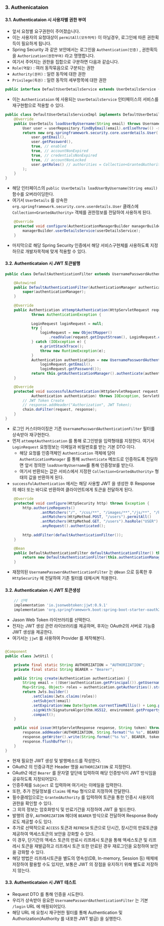 
### 3. Authenicataion

#### 3.1. Authenticataion 시 사용자별 권한 부여

- 앞서 요청별 요구권한이 주어졌습니다.
- 이는 사용자의 요청대상이 `permitAll(모두허락)` 이 아닐경우, 로그인에 따른 권한획득이 필요하게 됩니다.
- Spring Security 과 같은 보안에서는 로그인을 `Authentication(인증)` , 권한획득을 `Authorization(권한부여)` 라고 명명합니다.
- 여기서 주어지는 권한을 집합으로 구분하면 다음과 같습니다.
- `Role(역할)` : 여러 동작묶음으로 구분되는 권한
- `Authority(권위)` : 일련 동작에 대한 권한
- `Privilege(특권)` : 일련 동작의 세부항목에 대한 권한

```java
public interface DefaultUserDetailsService extends UserDetailsService { }
```

- 이는 `Authenticataion` 에 사용되는 `UserDetailsService` 인터페이스의 서비스를 재구현함으로 적용할 수 있다.

```java
public class DefaultUserDetailsServiceImpl implements DefaultUserDetailsService {
    @Override
    public UserDetails loadUserByUsername(String email) throws UsernameNotFoundException {
        User user = userRepository.findByEmail(email).orElseThrow(() -> new UsernameNotFoundException(email));
        return new org.springframework.security.core.userdetails.User(
            user.getEmail(),
            user.getPassword(),
            true, // enabled
            true, // accountNonExpired
            true, // credentialsNonExpired  
            true, // accountNonLocked
            user.getRoles() // authorities = Collection<GrantedAuthority>
        );
    }
}
```

- 해당 인터페이스의 `public UserDetails loadUserByUsername(String email)` 함수를 오버라이딩한다.
- 여기서 `UserDetails` 를 상속한 `org.springframework.security.core.userdetails.User` 클래스에 `Collection<GrantedAuthority>` 객체를 권한정보를 전달하여 사용하게 된다.

```java
    @Override
    protected void configure(AuthenticationManagerBuilder managerBuilder) throws Exception {
        managerBuilder.userDetailsService(userDetailsService);
    }
```

- 마지막으로 해당 Spring Security 인증에서 해당 서비스구현체를 사용하도록 지정하므로 개발자목적에 맞게 적용할 수 있다.

#### 3.2. Authenticataion 시 JWT 토큰발행

```java
public class DefaultAuthenticationFilter extends UsernamePasswordAuthenticationFilter {

    @Autowired
    public DefaultAuthenticationFilter(AuthenticationManager authenticationManager) {
        super(authenticationManager);
    }
    
    @Override
    public Authentication attemptAuthentication(HttpServletRequest request, HttpServletResponse response)
            throws AuthenticationException {
            
            LoginRequest loginRequest = null;
            try {
                loginRequest = new ObjectMapper()
                    .readValue(request.getInputStream(), LoginRequest.class);
            } catch (IOException e) {
                e.printStackTrace();
                throw new RuntimeException(e);
            }
            Authentication authentication = new UsernamePasswordAuthenticationToken(
                loginRequest.getEmail(), 
                loginRequest.getPassword());
            return this.getAuthenticationManager().authenticate(authentication);
    }

    @Override
    protected void successfulAuthentication(HttpServletRequest request, HttpServletResponse response, FilterChain chain,
            Authentication authentication) throws IOException, ServletException, EntityNotFoundException {
        // JWT Token Create
        // response.addHeader("Authorization", JWT Token);
        chain.doFilter(request, response);
    }
}
```

- 로그인 커스터마이징은 기존 `UsernamePasswordAuthenticationFilter` 필터를 상속받아 재구현한다.
- 먼저 `attemptAuthentication` 를 통해 로그인받을 입력형태를 지정한다. 여기서 `LoginRequest` 요청정보는 이메일과 비밀번호를 받는 기본 DTO 이다.
    - 해당 요청를 인증객체인 `Authentication` 객체에 담아 `AuthenticationManager` 를 통해 `authenticate` 메쏘드로 인증하도록 전달하면 앞서 정의한 `loadUserByUsername`를 통해 인증정보를 받는다.
    - 여기서 반환되는 값은 서비스에서 지정한 `Collection<GrantedAuthority>` 형태의 값을 반환하게 된다.
- `successfulAuthentication` 에서는 해당 사용할 JWT 을 생성한 후 Response 의 헤더 또는 바디로 반환하여 클라이언트에게 토큰을 전달하게 된다.

```java
    @Override
    protected void configure(HttpSecurity http) throws Exception {
        http.authorizeRequests()
                .antMatchers("/", "/css/**", "/images/**","/js/**", "/h2-console/**", "/login**", "/error**").permitAll()
                .antMatchers(HttpMethod.POST, "/users").permitAll()
                .antMatchers(HttpMethod.GET, "/users").hasRole("USER")
                .anyRequest().authenticated();
                
        http.addFilter(defaultAuthenticationFilter());
    }

    @Bean
    public DefaultAuthenticationFilter defaultAuthenticationFilter() throws Exception {
        return new DefaultAuthenticationFilter(this.authenticationManager());
    }
```

- 재정의된 `UsernamePasswordAuthenticationFilter` 는 `@Bean` 으로 등록한 후 `HttpSecurity` 에 전달하여 기존 필터를 대체시켜 적용한다.

#### 3.2. Authenticataion 시 JWT 토큰생성

```gradle
    // 선택
    implementation 'io.jsonwebtoken:jjwt:0.9.1'
	implementation 'org.springframework.boot:spring-boot-starter-oauth2-resource-server'
```

- Jason Web Token 라이브러리를 선택한다.
- 전자는 JWT 생성 관련 라이브러리를 제공하며, 후자는 OAuth2의 서버로 기능중 JWT 생성을 제공한다.
- 여기서는 `jjwt` 를 사용하여 Provider 를 제작해본다.

```java

@Component
public class JwtUtil {

    private final static String AUTHORIZATION = "AUTHORIZATION";
    private final static String BEARER = "Bearer";

    public String create(Authentication authentication) {
        String email = ((User)authentication.getPrincipal()).getUsername();
        Map<String, Object> roles = authentication.getAuthorities().stream().collect(Collectors.toMap(e->"ROLE", GrantedAuthority::getAuthority));
        return Jwts.builder()
            .setClaims(Jwts.claims(roles))
            .setSubject(email)
            .setExpiration(new Date(System.currentTimeMillis() + Long.parseLong(environment.getProperty("signature.token.expiration"))))
            .signWith(SignatureAlgorithm.HS512, environment.getProperty("signature.token.secret"))
            .compact();
    }

    public void issue(HttpServletResponse response, String token) throws IOException {
        response.addHeader(AUTHORIZATION, String.format("%s %s", BEARER, token));
        response.getWriter().write(String.format("%s %s", BEARER, token));
        response.flushBuffer();
    }
}
```

- 현재 필요한 JWT 생성 및 발행메소드를 작성한다.
- OAuth2 의 인증규격은 Header 명을 `AUTHORIZATION` 로 지정한다.
- OAuth2 에선 `Bearer` 를 문자열 앞단에 입력하여 해당 인증방식이 JWT 방식임을 공유하도록 지정되어있다.
- 인증주체를 `Subject` 로 입력하며 여기서는 이메일을 입력한다.
- 또한, 추가 전달정보를 `Claims` 에 `Map` 형식으로 지정하여 전달한다.
- 필수클레임으로는 `GrantedAuthority` 를 입력하여 토큰을 통한 인증시 사용자의 권한을 확인할 수 있다.
- 그 외의 정보는 암호화방식 및 만료기간을 지정하여 JWT 을 빌드한다.
- 발행의 경우, `AUTHORIZATION` 헤더에 `BEARER` 방식으로 전달하며 Response Body 로도 제공할 수도 있다.
- 추가로 선택적으로 `ACCESS` 토큰과 `REFRESH` 토큰으로 단시간, 장시간의 만료토큰을 제공하여 액세스토큰의 보안을 강화할 수 있다.
- 이 경우, 단기간의 액세스 토큰의 만료시 리프레시 토큰을 통해 액세스토큰 및 리프레시 토큰을 재발급하고 리프레시 토큰 또한 만료된 경우 재로그인을 요청하여 보안을 강화할 수 있다.
- 해당 방법은 리프레시토큰을 별도의 영속성(DB, In-memory, Session 등) 매체에 저장하여 활용할 수도 있지만, 보통은 JWT 의 장점을 유지하기 위해 별도로 저장하지 않는다.

#### 3.3. Authenticataion 시 JWT 테스트

- Request DTO 를 통해 인증을 시도한다.
- 우리가 상속받아 응요한 `UsernamePasswordAuthenticationFilter` 는 기본 `/login` URL 에 매핑되어있다.
- 해당 URL 에 요청시 재구현한 필터를 통해 Authentication 및 Authorization(Authority 를 내포한 JWT 발급) 을 실행한다.
